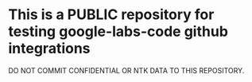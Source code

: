 # This is a PUBLIC repository for testing google-labs-code github integrations

DO NOT COMMIT CONFIDENTIAL OR NTK DATA TO THIS REPOSITORY.
